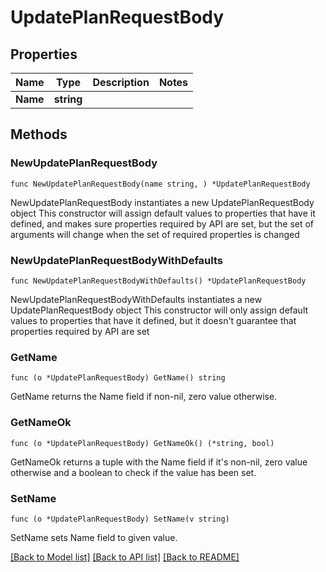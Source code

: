# UpdatePlanRequestBody

## Properties

Name | Type | Description | Notes
------------ | ------------- | ------------- | -------------
**Name** | **string** |  | 

## Methods

### NewUpdatePlanRequestBody

`func NewUpdatePlanRequestBody(name string, ) *UpdatePlanRequestBody`

NewUpdatePlanRequestBody instantiates a new UpdatePlanRequestBody object
This constructor will assign default values to properties that have it defined,
and makes sure properties required by API are set, but the set of arguments
will change when the set of required properties is changed

### NewUpdatePlanRequestBodyWithDefaults

`func NewUpdatePlanRequestBodyWithDefaults() *UpdatePlanRequestBody`

NewUpdatePlanRequestBodyWithDefaults instantiates a new UpdatePlanRequestBody object
This constructor will only assign default values to properties that have it defined,
but it doesn't guarantee that properties required by API are set

### GetName

`func (o *UpdatePlanRequestBody) GetName() string`

GetName returns the Name field if non-nil, zero value otherwise.

### GetNameOk

`func (o *UpdatePlanRequestBody) GetNameOk() (*string, bool)`

GetNameOk returns a tuple with the Name field if it's non-nil, zero value otherwise
and a boolean to check if the value has been set.

### SetName

`func (o *UpdatePlanRequestBody) SetName(v string)`

SetName sets Name field to given value.



[[Back to Model list]](../README.md#documentation-for-models) [[Back to API list]](../README.md#documentation-for-api-endpoints) [[Back to README]](../README.md)


